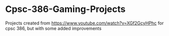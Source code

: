 # Cpsc-386-Gaming-Projects

Projects created from https://www.youtube.com/watch?v=XGf2GcyHPhc for cpsc 386, but with some added improvements

